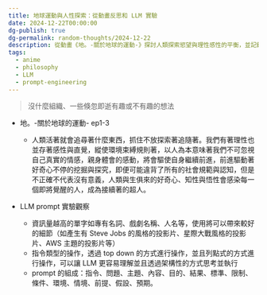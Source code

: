 ```yaml
---
title: 地球運動與人性探索：從動畫反思和 LLM 實驗
date: 2024-12-22T00:00:00
dg-publish: true
dg-permalink: random-thoughts/2024-12-22
description: 從動畫《地。-關於地球的運動-》探討人類探索慾望與理性感性的平衡，並記錄 LLM prompt 工程的實驗心得與觀察。
tags: 
  - anime
  - philosophy
  - LLM
  - prompt-engineering
---
```

> 沒什麼組織、一些倏忽即逝有趣或不有趣的想法
- 地。-關於地球的運動- ep1-3 
  - 人類活著就會追尋著什麼東西，抓住不放探索著追隨著。我們有著理性也並存著感性與直覺，縱使環境束縛規則著，以人為本意味著我們不可忽視自己真實的情感，親身體會的感動，將會驅使自身繼續前進，前進驅動著好奇心不停的挖掘與探究，即便可能違背了所有的社會規範與認知，但是不正確不代表沒有意義，人類與生俱來的好奇心、知性與悟性會感染每一個即將覺醒的人，成為接續著的超人。

- LLM prompt 實驗觀察
  - 資訊量越高的單字如專有名詞、戲劇名稱、人名等，使用將可以帶來較好的細節（如產生有 Steve Jobs 的風格的投影片、星際大戰風格的投影片、AWS 主題的投影片等）
  - 指令類型的操作，透過 top down 的方式進行操作，並且列點式的方式進行操作，可以讓 LLM 更容易理解並且透過架構性的方式思考並執行
  - prompt 的組成：指令、問題、主題、內容、目的、結果、標準、限制、條件、環境、情境、前提、假設、預期。

